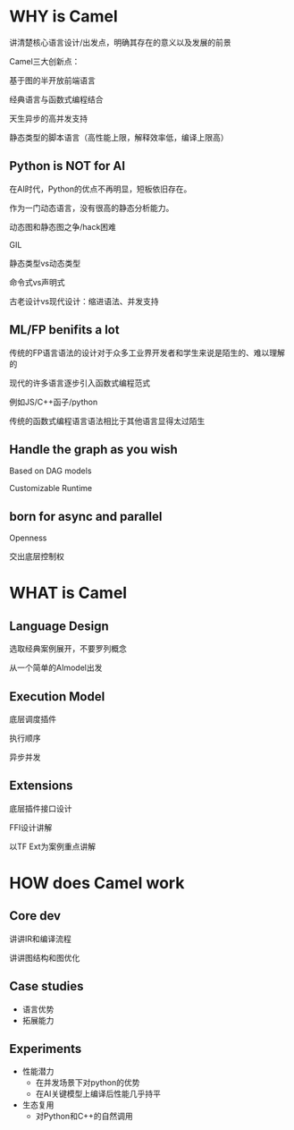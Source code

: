 # WHY is Camel

讲清楚核心语言设计/出发点，明确其存在的意义以及发展的前景

Camel三大创新点：

基于图的半开放前端语言

经典语言与函数式编程结合

天生异步的高并发支持

静态类型的脚本语言（高性能上限，解释效率低，编译上限高）

## Python is NOT for AI

在AI时代，Python的优点不再明显，短板依旧存在。

作为一门动态语言，没有很高的静态分析能力。

动态图和静态图之争/hack困难

GIL

静态类型vs动态类型

命令式vs声明式

古老设计vs现代设计：缩进语法、并发支持

## ML/FP benifits a lot

传统的FP语言语法的设计对于众多工业界开发者和学生来说是陌生的、难以理解的

现代的许多语言逐步引入函数式编程范式

例如JS/C++函子/python

传统的函数式编程语言语法相比于其他语言显得太过陌生

## Handle the graph as you wish

Based on DAG models

Customizable Runtime

## born for async and parallel

Openness

交出底层控制权

# WHAT is Camel

## Language Design

选取经典案例展开，不要罗列概念

从一个简单的AImodel出发

## Execution Model

底层调度插件

执行顺序

异步并发

## Extensions

底层插件接口设计

FFI设计讲解

以TF Ext为案例重点讲解



# HOW does Camel work

## Core dev

讲讲IR和编译流程

讲讲图结构和图优化

## Case studies

- 语言优势
- 拓展能力

## Experiments

- 性能潜力
  - 在并发场景下对python的优势
  - 在AI关键模型上编译后性能几乎持平
- 生态复用
  - 对Python和C++的自然调用

